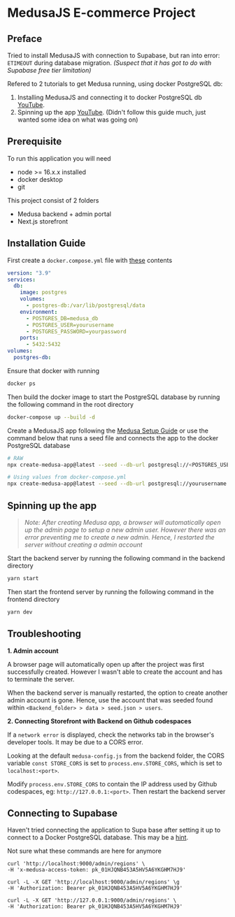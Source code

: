 # MedusaJS E-commerce Project

## Preface

Tried to install MedusaJS with connection to Supabase, but ran into error: `ETIMEOUT` during database migration. _(Suspect that it has got to do with Supabase free tier limitation)_

Refered to 2 tutorials to get Medusa running, using docker PostgreSQL db:

1. Installing MedusaJS and connecting it to docker PostgreSQL db [YouTube](https://youtu.be/sWjfAueW5NU?t=390).
2. Spinning up the app [YouTube](https://youtu.be/GgnxvcWOebk). (Didn't follow this guide much, just wanted some idea on what was going on)

## Prerequisite

To run this application you will need

- node >= 16.x.x installed
- docker desktop
- git

This project consist of 2 folders

- Medusa backend + admin portal
- Next.js storefront

## Installation Guide

First create a `docker.compose.yml` file with [these](https://github.com/LloydJanseVanRensburg/yt-medusajs-setup/blob/master/docker-compose.yml) contents

```yml
version: "3.9"
services:
  db:
    image: postgres
    volumes:
      - postgres-db:/var/lib/postgresql/data
    environment:
      - POSTGRES_DB=medusa_db
      - POSTGRES_USER=yourusername
      - POSTGRES_PASSWORD=yourpassword
    ports:
      - 5432:5432
volumes:
  postgres-db:
```

Ensure that docker with running

```Bash
docker ps
```

Then build the docker image to start the PostgreSQL database by running the following command in the root directory

```Bash
docker-compose up --build -d
```

Create a MedusaJS app following the [Medusa Setup Guide](https://docs.medusajs.com/create-medusa-app#step-1-run-create-medusa-app) or use the command below that runs a seed file and connects the app to the docker PostgreSQL database

```Bash
# RAW
npx create-medusa-app@latest --seed --db-url postgresql://<POSTGRES_USER>:<POSTGRES_PASSWORD>@<HOST>:5432/<POSTGRES_DB>

# Using values from docker-compose.yml
npx create-medusa-app@latest --seed --db-url postgresql://yourusername:yourpassword@localhost:5432/medusa_db
```

## Spinning up the app

> _Note: After creating Medusa app, a browser will automatically open up the admin page to setup a new admin user. However there was an error preventing me to create a new admin. Hence, I restarted the server without creating a admin account_

Start the backend server by running the following command in the backend directory

```Bash
yarn start
```

Then start the frontend server by running the following command in the frontend directory

```Bash
yarn dev
```

## Troubleshooting

**1. Admin account**

A browser page will automatically open up after the project was first successfully created. However I wasn't able to create the account and has to terminate the server.

When the backend server is manually restarted, the option to create another admin account is gone. Hence, use the account that was seeded found within `<Backend_folder> > data > seed.json > users`.

**2. Connecting Storefront with Backend on Github codespaces**

If a `network error` is displayed, check the networks tab in the browser's developer tools. It may be due to a CORS error.

Looking at the default `medusa-config.js` from the backend folder, the CORS variable `const STORE_CORS` is set to `process.env.STORE_CORS`, which is set to `localhost:<port>`.

Modify `process.env.STORE_CORS` to contain the IP address used by Github codespaces, eg: `http://127.0.0.1:<port>`. Then restart the backend server

## Connecting to Supabase

Haven't tried connecting the application to Supa base after setting it up to connect to a Docker PostgreSQL database. This may be a [hint](https://youtu.be/GgnxvcWOebk?t=531).

Not sure what these commands are here for anymore

```
curl 'http://localhost:9000/admin/regions' \
-H 'x-medusa-access-token: pk_01HJQNB453A5HV5A6YKGHM7HJ9'

curl -L -X GET 'http://localhost:9000/admin/regions' \g
-H 'Authorization: Bearer pk_01HJQNB453A5HV5A6YKGHM7HJ9'

curl -L -X GET 'http://127.0.0.1:9000/admin/regions' \
-H 'Authorization: Bearer pk_01HJQNB453A5HV5A6YKGHM7HJ9'
```
